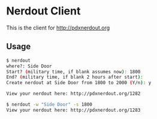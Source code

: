 # Nerdout Client

This is the client for http://pdxnerdout.org

## Usage

```bash
$ nerdout
where?: Side Door
Start? (military time, if blank assumes now): 1800
End? (military time, if blank 2 hours after start): 
Create nerdout at Side Door from 1800 to 2000 (Y/n): y

View your nerdout here: http://pdxnerdout.org/1282
```

```bash
$ nerdout -w "Side Door" -s 1800
View your nerdout here: http://pdxnerdout.org/1283
```